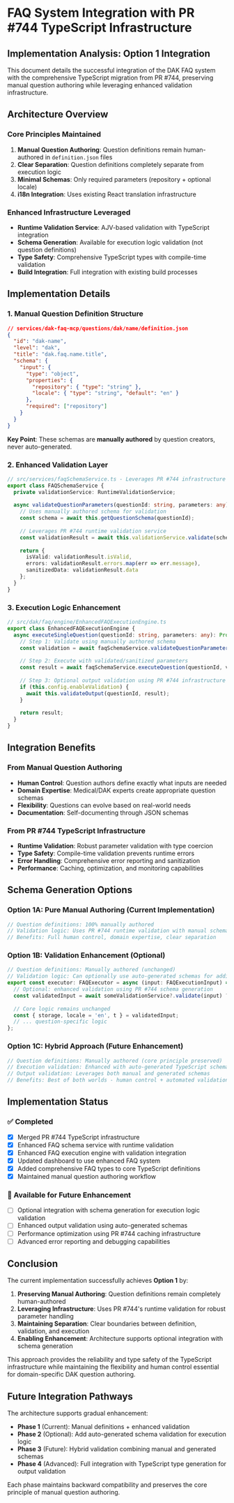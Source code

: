 # FAQ System Integration with PR #744 TypeScript Infrastructure

## Implementation Analysis: Option 1 Integration

This document details the successful integration of the DAK FAQ system with the comprehensive TypeScript migration from PR #744, preserving manual question authoring while leveraging enhanced validation infrastructure.

## Architecture Overview

### Core Principles Maintained
1. **Manual Question Authoring**: Question definitions remain human-authored in `definition.json` files
2. **Clear Separation**: Question definitions completely separate from execution logic
3. **Minimal Schemas**: Only required parameters (repository + optional locale)
4. **i18n Integration**: Uses existing React translation infrastructure

### Enhanced Infrastructure Leveraged
- **Runtime Validation Service**: AJV-based validation with TypeScript integration
- **Schema Generation**: Available for execution logic validation (not question definitions)
- **Type Safety**: Comprehensive TypeScript types with compile-time validation
- **Build Integration**: Full integration with existing build processes

## Implementation Details

### 1. Manual Question Definition Structure
```json
// services/dak-faq-mcp/questions/dak/name/definition.json
{
  "id": "dak-name",
  "level": "dak", 
  "title": "dak.faq.name.title",
  "schema": {
    "input": {
      "type": "object",
      "properties": {
        "repository": { "type": "string" },
        "locale": { "type": "string", "default": "en" }
      },
      "required": ["repository"]
    }
  }
}
```

**Key Point**: These schemas are **manually authored** by question creators, never auto-generated.

### 2. Enhanced Validation Layer
```typescript
// src/services/faqSchemaService.ts - Leverages PR #744 infrastructure
export class FAQSchemaService {
  private validationService: RuntimeValidationService;
  
  async validateQuestionParameters(questionId: string, parameters: any): Promise<FAQValidationResult> {
    // Uses manually authored schema for validation
    const schema = await this.getQuestionSchema(questionId);
    
    // Leverages PR #744 runtime validation service
    const validationResult = await this.validationService.validate(schemaId, parameters);
    
    return {
      isValid: validationResult.isValid,
      errors: validationResult.errors.map(err => err.message),
      sanitizedData: validationResult.data
    };
  }
}
```

### 3. Execution Logic Enhancement
```typescript
// src/dak/faq/engine/EnhancedFAQExecutionEngine.ts
export class EnhancedFAQExecutionEngine {
  async executeSingleQuestion(questionId: string, parameters: any): Promise<ExecutionResult> {
    // Step 1: Validate using manually authored schema
    const validation = await faqSchemaService.validateQuestionParameters(questionId, parameters);
    
    // Step 2: Execute with validated/sanitized parameters
    const result = await faqSchemaService.executeQuestion(questionId, validation.sanitizedData);
    
    // Step 3: Optional output validation using PR #744 infrastructure
    if (this.config.enableValidation) {
      await this.validateOutput(questionId, result);
    }
    
    return result;
  }
}
```

## Integration Benefits

### From Manual Question Authoring
- **Human Control**: Question authors define exactly what inputs are needed
- **Domain Expertise**: Medical/DAK experts create appropriate question schemas  
- **Flexibility**: Questions can evolve based on real-world needs
- **Documentation**: Self-documenting through JSON schemas

### From PR #744 TypeScript Infrastructure
- **Runtime Validation**: Robust parameter validation with type coercion
- **Type Safety**: Compile-time validation prevents runtime errors
- **Error Handling**: Comprehensive error reporting and sanitization
- **Performance**: Caching, optimization, and monitoring capabilities

## Schema Generation Options

### Option 1A: Pure Manual Authoring (Current Implementation)
```typescript
// Question definitions: 100% manually authored
// Validation logic: Uses PR #744 runtime validation with manual schemas
// Benefits: Full human control, domain expertise, clear separation
```

### Option 1B: Validation Enhancement (Optional)
```typescript
// Question definitions: Manually authored (unchanged)
// Validation logic: Can optionally use auto-generated schemas for additional checks
export const executor: FAQExecutor = async (input: FAQExecutionInput) => {
  // Optional: enhanced validation using PR #744 schema generation
  const validatedInput = await someValidationService?.validate(input) ?? input;
  
  // Core logic remains unchanged
  const { storage, locale = 'en', t } = validatedInput;
  // ... question-specific logic
};
```

### Option 1C: Hybrid Approach (Future Enhancement)
```typescript
// Question definitions: Manually authored (core principle preserved)
// Execution validation: Enhanced with auto-generated TypeScript schemas
// Output validation: Leverages both manual and generated schemas
// Benefits: Best of both worlds - human control + automated validation
```

## Implementation Status

### ✅ Completed
- [x] Merged PR #744 TypeScript infrastructure
- [x] Enhanced FAQ schema service with runtime validation
- [x] Enhanced FAQ execution engine with validation integration
- [x] Updated dashboard to use enhanced FAQ system
- [x] Added comprehensive FAQ types to core TypeScript definitions
- [x] Maintained manual question authoring workflow

### 🔄 Available for Future Enhancement
- [ ] Optional integration with schema generation for execution logic validation
- [ ] Enhanced output validation using auto-generated schemas
- [ ] Performance optimization using PR #744 caching infrastructure
- [ ] Advanced error reporting and debugging capabilities

## Conclusion

The current implementation successfully achieves **Option 1** by:

1. **Preserving Manual Authoring**: Question definitions remain completely human-authored
2. **Leveraging Infrastructure**: Uses PR #744's runtime validation for robust parameter handling
3. **Maintaining Separation**: Clear boundaries between definition, validation, and execution
4. **Enabling Enhancement**: Architecture supports optional integration with schema generation

This approach provides the reliability and type safety of the TypeScript infrastructure while maintaining the flexibility and human control essential for domain-specific DAK question authoring.

## Future Integration Pathways

The architecture supports gradual enhancement:
- **Phase 1** (Current): Manual definitions + enhanced validation
- **Phase 2** (Optional): Add auto-generated schema validation for execution logic
- **Phase 3** (Future): Hybrid validation combining manual and generated schemas
- **Phase 4** (Advanced): Full integration with TypeScript type generation for output validation

Each phase maintains backward compatibility and preserves the core principle of manual question authoring.